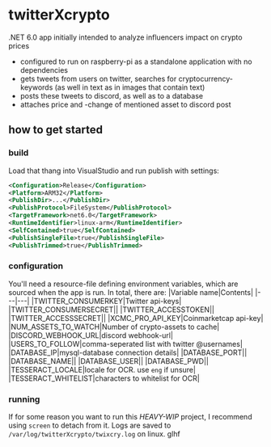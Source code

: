 # twitterXcrypto
.NET 6.0 app initially intended to analyze influencers impact on crypto prices

- configured to run on raspberry-pi as a standalone application with no dependencies
- gets tweets from users on twitter, searches for cryptocurrency-keywords (as well in text as in images that contain text)
- posts these tweets to discord, as well as to a database
- attaches price and -change of mentioned asset to discord post

## how to get started
### build

Load that thang into VisualStudio and run publish with settings:
```xml
<Configuration>Release</Configuration>
<Platform>ARM32</Platform>
<PublishDir>...</PublishDir>
<PublishProtocol>FileSystem</PublishProtocol>
<TargetFramework>net6.0</TargetFramework>
<RuntimeIdentifier>linux-arm</RuntimeIdentifier>
<SelfContained>true</SelfContained>
<PublishSingleFile>true</PublishSingleFile>
<PublishTrimmed>true</PublishTrimmed>
```

### configuration
You'll need a resource-file defining environment variables, which are sourced when the app is run. In total, there are:
|Variable name|Contents|
|---|---|
|TWITTER_CONSUMERKEY|Twitter api-keys|
|TWITTER_CONSUMERSECRET||
|TWITTER_ACCESSTOKEN||
|TWITTER_ACCESSSECRET||
|XCMC_PRO_API_KEY|Coinmarketcap api-key|
|NUM_ASSETS_TO_WATCH|Number of crypto-assets to cache|
|DISCORD_WEBHOOK_URL|discord webhook-url|
|USERS_TO_FOLLOW|comma-seperated list with twitter @usernames|
|DATABASE_IP|mysql-database connection details|
|DATABASE_PORT||
|DATABASE_NAME||
|DATABASE_USER||
|DATABASE_PWD||
|TESSERACT_LOCALE|locale for OCR. use `eng` if unsure|
|TESSERACT_WHITELIST|characters to whitelist for OCR|

### running
If for some reason you want to run this _HEAVY-WIP_ project, I recommend using `screen` to detach from it. 
Logs are saved to `/var/log/twitterXcrypto/twixcry.log` on linux. glhf
